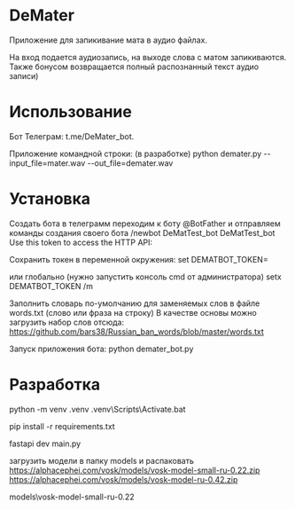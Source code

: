 # DeMater
Приложение для запикивание мата в аудио файлах.

На вход подается аудиозапись, на выходе слова с матом запикиваются.
Также бонусом возвращается полный распознанный текст аудио записи)

# Использование

Бот Телеграм:
t.me/DeMater_bot.

Приложение командной строки:
(в разработке)
python demater.py --input_file=mater.wav --out_file=demater.wav

# Установка

Создать бота в телеграмм
переходим к боту @BotFather и отправляем команды создания своего бота
/newbot
DeMatTest_bot
DeMatTest_bot
Use this token to access the HTTP API:
<TOKEN>

Сохранить токен в переменной окружения:
set DEMATBOT_TOKEN=<TOKEN>

или глобально (нужно запустить консоль cmd от администратора)
setx DEMATBOT_TOKEN <TOKEN> /m

Заполнить словарь по-умолчанию для заменяемых слов в файле words.txt (слово или фраза на строку)
В качестве основы можно загрузить набор слов отсюда:
https://github.com/bars38/Russian_ban_words/blob/master/words.txt

Запуск приложения бота:
python demater_bot.py

# Разработка

python -m venv .venv
.venv\Scripts\Activate.bat

pip install -r requirements.txt

fastapi dev main.py

загрузить модели в папку models и распаковать
https://alphacephei.com/vosk/models/vosk-model-small-ru-0.22.zip
https://alphacephei.com/vosk/models/vosk-model-ru-0.42.zip

models\vosk-model-small-ru-0.22